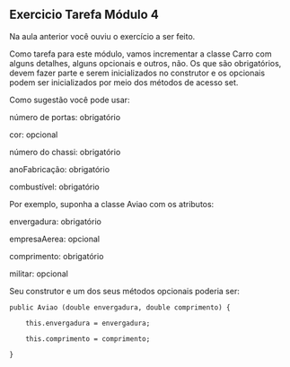 ## Exercicio Tarefa Módulo 4

Na aula anterior você ouviu o exercício a ser feito.

Como tarefa para este módulo, vamos incrementar a classe Carro com alguns detalhes, alguns opcionais e outros, não. Os que são obrigatórios, devem fazer parte e serem inicializados no construtor e os opcionais podem ser inicializados por meio dos métodos de acesso set.

Como sugestão você pode usar:

número de portas: obrigatório

cor: opcional

número do chassi: obrigatório

anoFabricação: obrigatório

combustível: obrigatório

Por exemplo, suponha a classe Aviao com os atributos:

envergadura: obrigatório

empresaAerea: opcional

comprimento: obrigatório

militar: opcional

Seu construtor e um dos seus métodos opcionais poderia ser:

	public Aviao (double envergadura, double comprimento) {

		this.envergadura = envergadura;

		this.comprimento = comprimento;

	}
